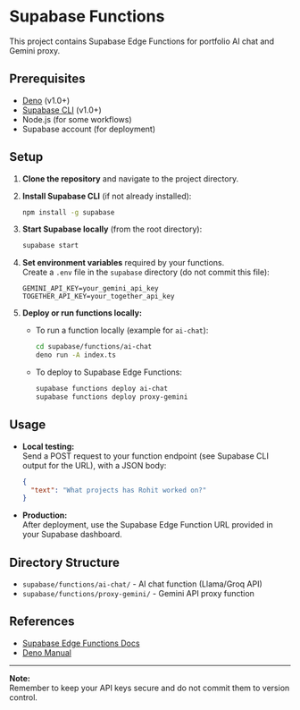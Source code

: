 # Supabase Functions

This project contains Supabase Edge Functions for portfolio AI chat and Gemini proxy.

## Prerequisites

- [Deno](https://deno.com/manual/getting_started/installation) (v1.0+)
- [Supabase CLI](https://supabase.com/docs/guides/cli) (v1.0+)
- Node.js (for some workflows)
- Supabase account (for deployment)

## Setup

1. **Clone the repository** and navigate to the project directory.

2. **Install Supabase CLI** (if not already installed):

   ```sh
   npm install -g supabase
   ```

3. **Start Supabase locally** (from the root directory):

   ```sh
   supabase start
   ```

4. **Set environment variables** required by your functions.  
   Create a `.env` file in the `supabase` directory (do not commit this file):

   ```
   GEMINI_API_KEY=your_gemini_api_key
   TOGETHER_API_KEY=your_together_api_key
   ```

5. **Deploy or run functions locally:**

   - To run a function locally (example for `ai-chat`):

     ```sh
     cd supabase/functions/ai-chat
     deno run -A index.ts
     ```

   - To deploy to Supabase Edge Functions:

     ```sh
     supabase functions deploy ai-chat
     supabase functions deploy proxy-gemini
     ```

## Usage

- **Local testing:**  
  Send a POST request to your function endpoint (see Supabase CLI output for the URL), with a JSON body:

  ```json
  {
    "text": "What projects has Rohit worked on?"
  }
  ```

- **Production:**  
  After deployment, use the Supabase Edge Function URL provided in your Supabase dashboard.

## Directory Structure

- `supabase/functions/ai-chat/` - AI chat function (Llama/Groq API)
- `supabase/functions/proxy-gemini/` - Gemini API proxy function

## References

- [Supabase Edge Functions Docs](https://supabase.com/docs/guides/functions)
- [Deno Manual](https://deno.com/manual)

---

**Note:**  
Remember to keep your API keys secure and do not commit them to version control.